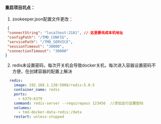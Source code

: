 #### 重启项目坑点：

1.  zookeeper.json配置文件更改：

   ```json
    {
   	"connectString": "localhost:2181", // 这里要改成本机地址
   	"configPath": "/TMD_CONFIG",
   	"servicePath": "/TMD_SERVICE",
   	"sessionTimeout": "30000",
   	"connectionTimeout": "30000"
   }
   ```

   2. redis未设置密码，每次开关机会导致docker关机，每次进入容器设置密码不方便，在创建容器的配置上解决

   ```yaml
     redis:
       image: 192.168.1.138:5008/redis:5.0.5
       container_name: redis
       ports:
         - 6379:6379
       command: redis-server --requirepass 123456  //添加这行设置密码
       volumes:
         - tmd-docker-data-redis:/data
       restart: unless-stopped
   ```

   

